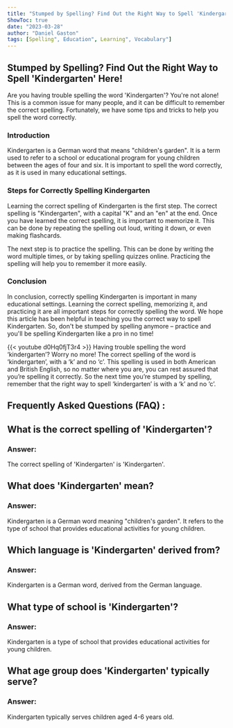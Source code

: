 ```yaml
---
title: "Stumped by Spelling? Find Out the Right Way to Spell 'Kindergarten' Here!"
ShowToc: true 
date: "2023-03-28"
author: "Daniel Gaston" 
tags: [Spelling", Education", Learning", Vocabulary"]
---
```

## Stumped by Spelling? Find Out the Right Way to Spell 'Kindergarten' Here!

Are you having trouble spelling the word 'Kindergarten'? You're not alone! This is a common issue for many people, and it can be difficult to remember the correct spelling. Fortunately, we have some tips and tricks to help you spell the word correctly.

### Introduction

Kindergarten is a German word that means "children's garden". It is a term used to refer to a school or educational program for young children between the ages of four and six. It is important to spell the word correctly, as it is used in many educational settings.

### Steps for Correctly Spelling Kindergarten

Learning the correct spelling of Kindergarten is the first step. The correct spelling is "Kindergarten", with a capital "K" and an "en" at the end. Once you have learned the correct spelling, it is important to memorize it. This can be done by repeating the spelling out loud, writing it down, or even making flashcards.

The next step is to practice the spelling. This can be done by writing the word multiple times, or by taking spelling quizzes online. Practicing the spelling will help you to remember it more easily.

### Conclusion

In conclusion, correctly spelling Kindergarten is important in many educational settings. Learning the correct spelling, memorizing it, and practicing it are all important steps for correctly spelling the word. We hope this article has been helpful in teaching you the correct way to spell Kindergarten. So, don't be stumped by spelling anymore – practice and you'll be spelling Kindergarten like a pro in no time!

{{< youtube d0Hq0fjT3r4 >}} 
Having trouble spelling the word ‘kindergarten’? Worry no more! The correct spelling of the word is ‘kindergarten’, with a ‘k’ and no ‘c’. This spelling is used in both American and British English, so no matter where you are, you can rest assured that you’re spelling it correctly. So the next time you’re stumped by spelling, remember that the right way to spell ‘kindergarten’ is with a ‘k’ and no ‘c’.

## Frequently Asked Questions (FAQ) :
<h2>What is the correct spelling of 'Kindergarten'?</h2>

<h3>Answer:</h3>
The correct spelling of 'Kindergarten' is 'Kindergarten'.

<h2>What does 'Kindergarten' mean?</h2>

<h3>Answer:</h3>
Kindergarten is a German word meaning "children's garden". It refers to the type of school that provides educational activities for young children. 

<h2>Which language is 'Kindergarten' derived from?</h2>

<h3>Answer:</h3>
Kindergarten is a German word, derived from the German language. 

<h2>What type of school is 'Kindergarten'?</h2>

<h3>Answer:</h3>
Kindergarten is a type of school that provides educational activities for young children. 

<h2>What age group does 'Kindergarten' typically serve?</h2>

<h3>Answer:</h3>
Kindergarten typically serves children aged 4-6 years old.





